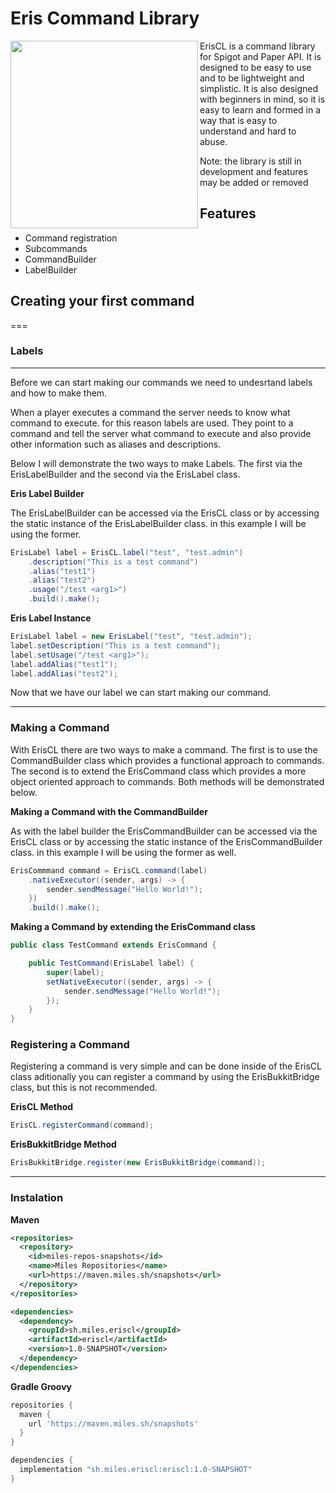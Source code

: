 
# **Eris Command Library**

<p>
  <img align="left" src="https://user-images.githubusercontent.com/81843550/220237605-2440cab5-c3b7-4971-bfdc-13875d3a3362.png" width=300/>
  
  ErisCL is a command library for Spigot and Paper API. It is designed to be easy to use and to be lightweight and simplistic. It is also designed with beginners in mind, so it is easy to learn and formed in a way that is easy to understand and hard to abuse.

</p>
<p>
Note: the library is still in development and features may be added or removed
</p>

## **Features**

- Command registration
- Subcommands
- CommandBuilder
- LabelBuilder

## **Creating your first command**
===
### **Labels**
---
Before we can start making our commands we need to undesrtand labels and how to make them.

When a player executes a command the server needs to know what command to execute. for this reason labels are used. They point to a command and tell the server what command to execute and also provide other information such as aliases and descriptions.

Below I will demonstrate the two ways to make Labels. The first via the ErisLabelBuilder and the second via the ErisLabel class.

**Eris Label Builder**
  
The ErisLabelBuilder can be accessed via the ErisCL class or by accessing the static instance of the ErisLabelBuilder class. in this example I will be using the former.
```java
ErisLabel label = ErisCL.label("test", "test.admin")
    .description("This is a test command")
    .alias("test1")
    .alias("test2")
    .usage("/test <arg1>")
    .build().make();
```

**Eris Label Instance**
```java
ErisLabel label = new ErisLabel("test", "test.admin");
label.setDescription("This is a test command");
label.setUsage("/test <arg1>");
label.addAlias("test1");
label.addAlias("test2");
```

Now that we have our label we can start making our command.

---

### **Making a Command**
With ErisCL there are two ways to make a command. The first is to use the CommandBuilder class which provides a functional approach to commands. The second is to extend the ErisCommand class which provides a more object oriented approach to commands. Both methods will be demonstrated below.

**Making a Command with the CommandBuilder**

As with the label builder the ErisCommandBuilder can be accessed via the ErisCL class or by accessing the static instance of the ErisCommandBuilder class. in this example I will be using the former as well.

```java
ErisCommmand command = ErisCL.command(label)
    .nativeExecutor((sender, args) -> {
        sender.sendMessage("Hello World!");
    })
    .build().make();
```

**Making a Command by extending the ErisCommand class**

```java
public class TestCommand extends ErisCommand {

    public TestCommand(ErisLabel label) {
        super(label);
        setNativeExecutor((sender, args) -> {
            sender.sendMessage("Hello World!");
        });
    }
}
```

### **Registering a Command**

Registering a command is very simple and can be done inside of the ErisCL class aditionally you can register a command by using the ErisBukkitBridge class, but this is not recommended.

**ErisCL Method**
```java
ErisCL.registerCommand(command);
```

**ErisBukkitBridge Method**
```java
ErisBukkitBridge.register(new ErisBukkitBridge(command));
```

---

### **Instalation**

**Maven**
```xml
<repositories>
  <repository>
    <id>miles-repos-snapshots</id>
    <name>Miles Repositories</name>
    <url>https://maven.miles.sh/snapshots</url>
  </repository>
</repositories>

<dependencies>
  <dependency>
    <groupId>sh.miles.eriscl</groupId>
    <artifactId>eriscl</artifactId>
    <version>1.0-SNAPSHOT</version>
  </dependency>
</dependencies>
```


**Gradle Groovy**
```gradle
repositories {
  maven {
    url 'https://maven.miles.sh/snapshots'
  }
}

dependencies {
  implementation "sh.miles.eriscl:eriscl:1.0-SNAPSHOT"
}
```
